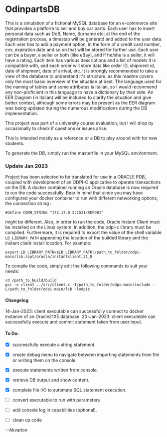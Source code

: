 # OdinpartsDB
This is a simulation of a fictional MySQL database for an e-commerce site that provides a platform to sell and buy car parts.
Each user has to insert personal data such as DoB, Name, Surname etc; at the end of the registration process, a timestap will be generatd and added to the user data.
Each user has to add a payment option, in the form of a credit card number, cvv, expiration date and so on that will be stored for further use.
Each user can be a buyer, a seller or both (like eBay), and if he/she is a seller, it will have a rating.
Each item has various descriptions and a list of models it is compatible with, and each order will store data like order ID, shipment id, date of shipment, date of arrival, etc.
It is strongly recommended to take a view of the database to understand it's structure, as this readme covers only the most basic overview of the situation at best.
The language used for the naming of tables and some attributes is Italian, so I would recommend any non-proficient in this language to have a dictionary by their side. An EER Diagram (in Italian) will be included to clarify the situation and give better context, although some errors may be present as the EER diagram was being updated during the numerous modifications during the DB implementation.

This project was part of a university course evaluation, but I will drop by occasionally to check if questions or issues arise.

This is intended mostly as a reference or a DB to play around with for new students.

To generate the DB, simply run the masterfile in your MySQL environment.

### Update Jan 2023
Project has been selected to be translated for use in a ORACLE PDB, coupled with development of an ODPI-C applicative to operate transactions on the DB.
A docker container running an Oracle database is now required to run the code successfully. Bear in mind that since you may have configured your docker container to run with different networking options, the connection string :
```
#define CONN_STRING "172.17.0.2:1521/XEPDB1"
```
might be different.
Also, in order to run the code, Oracle Instant Client must be installed on the Linux system. In addition, the odpi-c library must be compiled.
Furthermore, it is required to export the value of the shell variable `LD_LIBRARY_PATH` appending the location of the builded library and the instant client install location.
For example:
```
export LD_LIBRARY_PATH=$LD_LIBRARY_PATH:/path_to_folder/odpi-main/lib:/opt/oracle/instantclient_21_8
```

To compile the code, simply edit the following commands to suit your needs:

```
cd /path_to_build/build
gcc -o client ../src/client.c -I/path_to_folder/odpi-main/include -L/path_to_folder/odpi-main/lib -lodpic
```

#### Changelog
14-Jan-2023: client executable can successfully connect to docker instance of an Oracle21XE database.
20-Jan-2023: client executeble can successfully execute and commit statement taken from user input.

#### To Do:
- [x] successfully execute a string statement.
- [x] create debug menu to navigate between importing statements from file or writing them on the console.
- [x] execute statements written from console.
- [x] retrieve DB output and show content.
- [x] complete file I/O to automate SQL statement execution.
- [ ] convert executable to run with parameters 
- [ ] add console log in capabilities (optional).
- [ ] clean up code


--Akvarion
